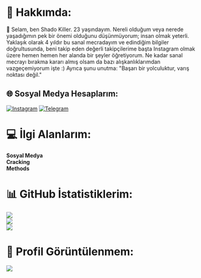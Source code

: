 # 💫 Hakkımda:
👋 Selam, ben Shado Killer. 23 yaşındayım. Nereli olduğum veya nerede yaşadığımın pek bir önemi olduğunu düşünmüyorum; insan olmak yeterli. Yaklaşık olarak 4 yıldır bu sanal mecradayım ve edindiğim bilgiler doğrultusunda, beni takip eden değerli takipçilerime başta Instagram olmak üzere hemen hemen her alanda bir şeyler öğretiyorum. Ne kadar sanal mecrayı bırakma kararı almış olsam da bazı alışkanlıklarımdan vazgeçemiyorum işte :) Ayrıca şunu unutma: "Başarı bir yolculuktur, varış noktası değil."

## 🌐 Sosyal Medya Hesaplarım:
[![Instagram](https://img.shields.io/badge/Instagram-%23E4405F.svg?logo=Instagram&logoColor=white)](https://instagram.com/shadoxyedek) [![Telegram](https://img.shields.io/badge/Telegram-%231DA1F2.svg?logo=Telegram&logoColor=white)](https://telegram.me/shadokiller) 

# 💻 İlgi Alanlarım:

<b>Sosyal Medya</b><br/>
<b>Cracking</b><br/>
<b>Methods</b><br/>

# 📊 GitHub İstatistiklerim:
![](https://github-readme-stats.vercel.app/api?username=shadokiller&theme=dark&hide_border=false&include_all_commits=false&count_private=false)<br/>
![](https://github-readme-streak-stats.herokuapp.com/?user=shadokiller&theme=dark&hide_border=false)<br/>
![](https://github-readme-stats.vercel.app/api/top-langs/?username=shadokiller&theme=dark&hide_border=false&include_all_commits=false&count_private=false&layout=compact)

# 👀 Profil Görüntülenmem:
![](https://camo.githubusercontent.com/ce6ffeaa36a3ecfd09f10ffbc14edbc127800641fd44102bdecc93767319f331/68747470733a2f2f6b6f6d617265762e636f6d2f67687076632f3f757365726e616d653d736861646f6b696c6c65722d3038266c6162656c3d50726f66696c65253230566965777326636f6c6f723d306537356236267374796c653d666c6174)

